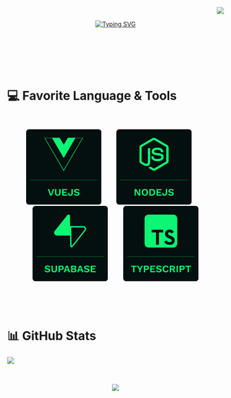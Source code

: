 <img align="right" src="https://visitor-badge.laobi.icu/badge?page_id=Beirun.Beirun">
<br>


<p align="center">
<a href="https://git.io/typing-svg"><img src="https://readme-typing-svg.demolab.com?font=Fira+Code&weight=600&size=36&pause=100&color=0cf574&width=405&height=69&lines=Good+To+See+You!" alt="Typing SVG" /></a></p>
<br><br><br><br><br>

# 💻 Favorite Language & Tools
<br>
<p align="center">
<img src="https://github.com/Beirun/Beirun/blob/main/vue.png" width="175"/>
  &nbsp;&nbsp;&nbsp;
  &nbsp;&nbsp;&nbsp;
<img src="https://github.com/Beirun/Beirun/blob/main/node.png" width="175"/>
  &nbsp;&nbsp;&nbsp;
  &nbsp;&nbsp;&nbsp;
<img src="https://github.com/Beirun/Beirun/blob/main/supabase.png" width="175"/>
  &nbsp;&nbsp;&nbsp;
  &nbsp;&nbsp;&nbsp;
<img src="https://github.com/Beirun/Beirun/blob/main/typescript.png" width="175"/>

</p>

<br><br><br>
# 📊 GitHub Stats

<p align="center>
  
  <img align="center" height="200" src="https://github-readme-streak-stats.herokuapp.com/?user=beirun&theme=blue-green&hide_border=true&card_width=400"/>
  <img align="center" height="200" src="https://github-readme-stats.vercel.app/api?username=beirun&card_width=400&theme=blue-green&hide_border=true&include_all_commits=false&count_private=false"/>

</p>
<!-- ![](https://github-readme-stats.vercel.app/api?username=beirun&card_width=400&theme=blue-green&hide_border=true&include_all_commits=false&count_private=false)
![](https://github-readme-streak-stats.herokuapp.com/?user=beirun&theme=blue-green&hide_border=true&card_width=400) -->
<br>

  
<p align="center">
<img align="center" height="200" src="https://github-readme-stats.vercel.app/api/top-langs/?username=beirun&theme=blue-green&hide_border=true&card_width=350&include_all_commits=false&count_private=false&layout=compact" />
</p>

<!-- Proudly created with GPRM ( https://gprm.itsvg.in ) -->

<!--
**Beirun/Beirun** is a ✨ _special_ ✨ repository because its `README.md` (this file) appears on your GitHub profile.

Here are some ideas to get you started:

- 🔭 I’m currently working on ...
- 🌱 I’m currently learning ...
- 👯 I’m looking to collaborate on ...
- 🤔 I’m looking for help with ...
- 💬 Ask me about ...
- 📫 How to reach me: ...
- 😄 Pronouns: ...
- ⚡ Fun fact: ...
-->
